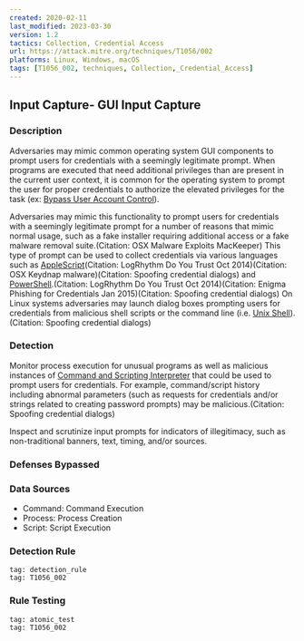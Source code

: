```yaml
---
created: 2020-02-11
last_modified: 2023-03-30
version: 1.2
tactics: Collection, Credential Access
url: https://attack.mitre.org/techniques/T1056/002
platforms: Linux, Windows, macOS
tags: [T1056_002, techniques, Collection,_Credential_Access]
---
```


## Input Capture- GUI Input Capture

### Description

Adversaries may mimic common operating system GUI components to prompt users for credentials with a seemingly legitimate prompt. When programs are executed that need additional privileges than are present in the current user context, it is common for the operating system to prompt the user for proper credentials to authorize the elevated privileges for the task (ex: [Bypass User Account Control](https://attack.mitre.org/techniques/T1548/002)).

Adversaries may mimic this functionality to prompt users for credentials with a seemingly legitimate prompt for a number of reasons that mimic normal usage, such as a fake installer requiring additional access or a fake malware removal suite.(Citation: OSX Malware Exploits MacKeeper) This type of prompt can be used to collect credentials via various languages such as [AppleScript](https://attack.mitre.org/techniques/T1059/002)(Citation: LogRhythm Do You Trust Oct 2014)(Citation: OSX Keydnap malware)(Citation: Spoofing credential dialogs) and [PowerShell](https://attack.mitre.org/techniques/T1059/001).(Citation: LogRhythm Do You Trust Oct 2014)(Citation: Enigma Phishing for Credentials Jan 2015)(Citation: Spoofing credential dialogs) On Linux systems adversaries may launch dialog boxes prompting users for credentials from malicious shell scripts or the command line (i.e. [Unix Shell](https://attack.mitre.org/techniques/T1059/004)).(Citation: Spoofing credential dialogs) 

### Detection

Monitor process execution for unusual programs as well as malicious instances of [Command and Scripting Interpreter](https://attack.mitre.org/techniques/T1059) that could be used to prompt users for credentials. For example, command/script history including abnormal parameters (such as requests for credentials and/or strings related to creating password prompts) may be malicious.(Citation: Spoofing credential dialogs) 

Inspect and scrutinize input prompts for indicators of illegitimacy, such as non-traditional banners, text, timing, and/or sources. 

### Defenses Bypassed



### Data Sources

  - Command: Command Execution
  -  Process: Process Creation
  -  Script: Script Execution
### Detection Rule

```query
tag: detection_rule
tag: T1056_002
```

### Rule Testing

```query
tag: atomic_test
tag: T1056_002
```

